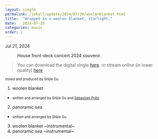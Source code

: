 ```yaml
---
layout: single
permalink: /jekyll/update/2024/07/20/woolenblanket.html
title:  "Wrapped in a woolen blanket, starlight."
date:   2024-07-20
categories: music
order: 1
---
```

Jul 21, 2024

<figure style="width: 300px" class="align-left">
  <img src="{{ site.url }}{{ site.baseurl }}/assets/images/singleCD.jpeg" alt="">
  <figcaption>House front-deck concert 2024 souvenir.</figcaption>
</figure> 

> You can download the digital single [here](https://tinyurl.com/woolenblanket). or stream online (in lower quality) [here](https://soundcloud.com/lfpband/sets/woolen-demos)

<span style="font-size:0.8em;">mixed and produced by Shijie Gu</span>


1. woolen blanket
- <span style="font-size:0.8em;">written and arranged by Shijie Gu and [Sebastian Prillo](https://sprillo.github.io/)</span> 
2. panoramic sea
- <span style="font-size:0.8em;">written and arranged by Shijie Gu</span> 
3. woolen blanket ~instrumental~
4. panoramic sea ~instrumental~




